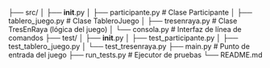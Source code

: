 ├── src/
│   ├── __init__.py
│   ├── participante.py    # Clase Participante
│   ├── tablero_juego.py   # Clase TableroJuego
│   ├── tresenraya.py      # Clase TresEnRaya (lógica del juego)
│   └── consola.py         # Interfaz de línea de comandos
├── test/
│   ├── __init__.py
│   ├── test_participante.py
│   ├── test_tablero_juego.py
│   └── test_tresenraya.py
├── main.py                # Punto de entrada del juego
├── run_tests.py           # Ejecutor de pruebas
└── README.md
